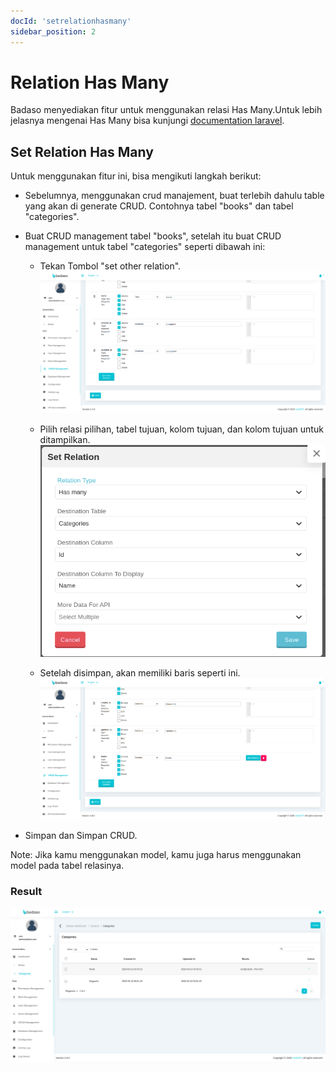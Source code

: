 ```yaml
---
docId: 'setrelationhasmany'
sidebar_position: 2
---
```


# Relation Has Many

Badaso menyediakan fitur untuk menggunakan relasi Has Many.Untuk lebih jelasnya mengenai Has Many bisa kunjungi 
[documentation laravel](https://laravel.com/docs/10.x/eloquent-relationships#one-to-one).

## Set Relation Has Many
Untuk menggunakan fitur ini, bisa mengikuti langkah berikut:
- Sebelumnya, menggunakan crud manajement, buat terlebih dahulu table yang akan di generate CRUD. Contohnya tabel "books" dan tabel "categories".

- Buat CRUD management tabel "books", setelah itu buat CRUD management untuk tabel "categories" seperti dibawah ini:

    - Tekan Tombol "set other relation".
        ![Add relation Has Many](/img/Add-relation-has-one.png)

    - Pilih relasi pilihan, tabel tujuan, kolom tujuan, dan kolom tujuan untuk ditampilkan.
        ![Add relation Has Many set options](/img/Add-relation-has-many-set-options.png)

    - Setelah disimpan, akan memiliki baris seperti ini.
        ![after add relation has Many](/img/after-make-relation-has-one.png)

- Simpan dan Simpan CRUD. 

Note: Jika kamu menggunakan model, kamu juga harus menggunakan model pada tabel relasinya.

### Result

![Result has Many](/img/result-has-many.png)
